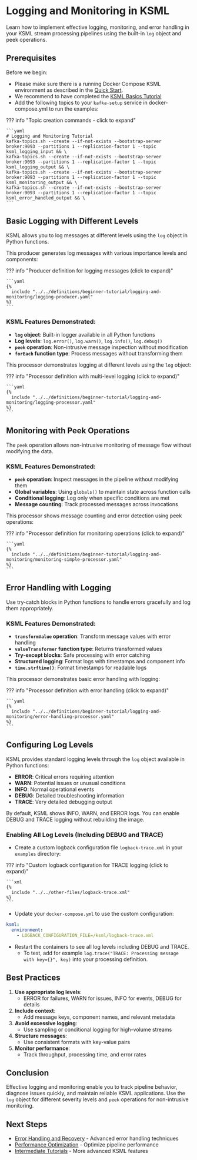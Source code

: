 # Logging and Monitoring in KSML

Learn how to implement effective logging, monitoring, and error handling in your KSML stream processing pipelines using the built-in `log` object and peek operations.

## Prerequisites

Before we begin:

- Please make sure there is a running Docker Compose KSML environment as described in the [Quick Start](../../getting-started/quick-start.md).
- We recommend to have completed the [KSML Basics Tutorial](../../getting-started/basics-tutorial.md)
- Add the following topics to your `kafka-setup` service in docker-compose.yml to run the examples:

??? info "Topic creation commands - click to expand"

    ```yaml
    # Logging and Monitoring Tutorial
    kafka-topics.sh --create --if-not-exists --bootstrap-server broker:9093 --partitions 1 --replication-factor 1 --topic ksml_logging_input && \
    kafka-topics.sh --create --if-not-exists --bootstrap-server broker:9093 --partitions 1 --replication-factor 1 --topic ksml_logging_output && \
    kafka-topics.sh --create --if-not-exists --bootstrap-server broker:9093 --partitions 1 --replication-factor 1 --topic ksml_monitoring_output && \
    kafka-topics.sh --create --if-not-exists --bootstrap-server broker:9093 --partitions 1 --replication-factor 1 --topic ksml_error_handled_output && \
    ```

## Basic Logging with Different Levels

KSML allows you to log messages at different levels using the `log` object in Python functions.

This producer generates log messages with various importance levels and components:

??? info "Producer definition for logging messages (click to expand)"

    ```yaml
    {%
      include "../../definitions/beginner-tutorial/logging-and-monitoring/logging-producer.yaml"
    %}
    ```

### KSML Features Demonstrated:
- **`log` object**: Built-in logger available in all Python functions
- **Log levels**: `log.error()`, `log.warn()`, `log.info()`, `log.debug()`
- **`peek` operation**: Non-intrusive message inspection without modification
- **`forEach` function type**: Process messages without transforming them

This processor demonstrates logging at different levels using the `log` object:

??? info "Processor definition with multi-level logging (click to expand)"

    ```yaml
    {%
      include "../../definitions/beginner-tutorial/logging-and-monitoring/logging-processor.yaml"
    %}
    ```

## Monitoring with Peek Operations

The `peek` operation allows non-intrusive monitoring of message flow without modifying the data.

### KSML Features Demonstrated:
- **`peek` operation**: Inspect messages in the pipeline without modifying them
- **Global variables**: Using `globals()` to maintain state across function calls
- **Conditional logging**: Log only when specific conditions are met
- **Message counting**: Track processed messages across invocations

This processor shows message counting and error detection using peek operations:

??? info "Processor definition for monitoring operations (click to expand)"

    ```yaml
    {%
      include "../../definitions/beginner-tutorial/logging-and-monitoring/monitoring-simple-processor.yaml"
    %}
    ```

## Error Handling with Logging

Use try-catch blocks in Python functions to handle errors gracefully and log them appropriately.

### KSML Features Demonstrated:
- **`transformValue` operation**: Transform message values with error handling
- **`valueTransformer` function type**: Returns transformed values
- **Try-except blocks**: Safe processing with error catching
- **Structured logging**: Format logs with timestamps and component info
- **`time.strftime()`**: Format timestamps for readable logs

This processor demonstrates basic error handling with logging:

??? info "Processor definition with error handling (click to expand)"

    ```yaml
    {%
      include "../../definitions/beginner-tutorial/logging-and-monitoring/error-handling-processor.yaml"
    %}
    ```

## Configuring Log Levels

KSML provides standard logging levels through the `log` object available in Python functions:

- **ERROR**: Critical errors requiring attention
- **WARN**: Potential issues or unusual conditions  
- **INFO**: Normal operational events
- **DEBUG**: Detailed troubleshooting information
- **TRACE**: Very detailed debugging output

By default, KSML shows INFO, WARN, and ERROR logs. You can enable DEBUG and TRACE logging without rebuilding the image.

### Enabling All Log Levels (Including DEBUG and TRACE)

- Create a custom logback configuration file `logback-trace.xml` in your `examples` directory:

??? info "Custom logback configuration for TRACE logging (click to expand)"

    ```xml
    {%
      include "../../other-files/logback-trace.xml"
    %}
    ```

- Update your `docker-compose.yml` to use the custom configuration:

```yaml
ksml:
  environment:
    - LOGBACK_CONFIGURATION_FILE=/ksml/logback-trace.xml
```

- Restart the containers to see all log levels including DEBUG and TRACE.
    - To test, add for example `log.trace("TRACE: Processing message with key={}", key)` into your processing definition.

## Best Practices

1. **Use appropriate log levels**: 
    - ERROR for failures, WARN for issues, INFO for events, DEBUG for details
2. **Include context**: 
    - Add message keys, component names, and relevant metadata
3. **Avoid excessive logging**:
    - Use sampling or conditional logging for high-volume streams
4. **Structure messages**:
    - Use consistent formats with key-value pairs
5. **Monitor performance**:
    - Track throughput, processing time, and error rates

## Conclusion

Effective logging and monitoring enable you to track pipeline behavior, diagnose issues quickly, and maintain reliable KSML applications. Use the `log` object for different severity levels and `peek` operations for non-intrusive monitoring.

## Next Steps

- [Error Handling and Recovery](../intermediate/error-handling.md) - Advanced error handling techniques
- [Performance Optimization](../advanced/performance-optimization.md) - Optimize pipeline performance  
- [Intermediate Tutorials](../intermediate/index.md) - More advanced KSML features
